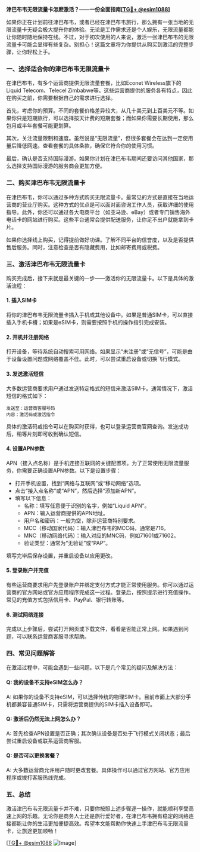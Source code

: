 **津巴布韦无限流量卡怎麽激活？——一份全面指南[[TG💪+ @esim1088](https://t.me/s/esim1088)]**

如果你正在计划前往津巴布韦，或者已经在津巴布韦旅行，那么拥有一张当地的无限流量卡无疑会极大提升你的体验。无论是工作需求还是个人娱乐，无限流量都能让你随时随地保持在线。不过，对于初次使用的人来说，激活一张津巴布韦的无限流量卡可能会显得有些复杂。别担心！这篇文章将为你提供从购买到激活的完整步骤，让你轻松上手。

### 一、选择适合你的津巴布韦无限流量卡

在津巴布韦，有多个运营商提供无限流量套餐，比如Econet Wireless旗下的Liquid Telecom、Telecel Zimbabwe等。这些运营商提供的服务各有特点，因此在购买之前，你需要根据自己的需求进行选择。

首先，考虑你的预算。不同的套餐价格差异较大，从几十美元到上百美元不等。如果你只是短期旅行，可以选择按天计费的短期套餐；而如果你需要长期使用，那么包月或半年套餐可能更划算。

其次，关注流量限制和速度。虽然说是“无限流量”，但很多套餐会在达到一定使用量后降低网速。查看套餐的具体条款，确保它符合你的使用习惯。

最后，确认是否支持国际漫游。如果你计划在津巴布韦期间还要访问其他国家，那么选择支持国际漫游的服务商会更加方便。

### 二、购买津巴布韦无限流量卡

在津巴布韦，你可以通过多种方式购买无限流量卡。最常见的方式是直接在当地运营商的营业厅购买。这种方式的优点是可以面对面咨询工作人员，获取详细的使用指导。此外，你还可以通过各大电商平台（如亚马逊、eBay）或者专门销售海外电话卡的网站进行购买。这些平台通常会提供配送服务，让你足不出户就能拿到卡片。

如果你选择线上购买，记得提前做好功课。了解不同平台的信誉度，以及是否提供售后服务。同时，注意检查是否有隐藏费用，比如邮寄费用或税费。

### 三、激活津巴布韦无限流量卡

购买完成后，接下来就是最关键的一步——激活你的无限流量卡。以下是具体的激活流程：

#### 1. 插入SIM卡

将你的津巴布韦无限流量卡插入手机或其他设备中。如果是普通SIM卡，可以直接插入手机卡槽；如果是eSIM卡，则需要按照手机的操作指引完成安装。

#### 2. 开机并注册网络

打开设备，等待系统自动搜索可用网络。如果显示“未注册”或“无信号”，可能是由于设备设置问题或网络覆盖不佳。此时，可以尝试重启设备或切换飞行模式。

#### 3. 发送激活短信

大多数运营商要求用户通过发送特定格式的短信来激活SIM卡。通常情况下，激活短信的格式如下：

```
发送至：运营商客服号码
内容：激活码或激活指令
```

具体的激活码或指令可以在购买时获得，也可以登录运营商官网查询。发送成功后，稍等片刻即可收到确认短信。

#### 4. 设置APN参数

APN（接入点名称）是手机连接互联网的关键配置项。为了正常使用无限流量服务，你需要正确设置APN参数。以下是设置步骤：

- 打开手机设置，找到“网络与互联网”或“移动网络”选项。
- 点击“接入点名称”或“APN”，然后选择“添加新APN”。
- 填写以下信息：
  - 名称：填写任意便于识别的名字，例如“Liquid APN”。
  - APN：输入运营商提供的APN地址。
  - 用户名和密码：一般为空，除非运营商特别要求。
  - MCC（移动国家代码）：输入津巴布韦的MCC码，通常是716。
  - MNC（移动网络代码）：输入对应的MNC码，例如71601或71602。
  - 验证类型：通常为“无验证”或“PAP”。

填写完毕后保存设置，并重启设备以应用更改。

#### 5. 登录账户并充值

有些运营商要求用户先登录账户并绑定支付方式才能正常使用服务。你可以通过运营商的官方网站或官方应用程序完成这一过程。登录后，按照提示进行充值操作。常见的充值方式包括信用卡、PayPal、银行转账等。

#### 6. 测试网络连接

完成以上步骤后，尝试打开网页或下载文件，看看是否能正常上网。如果遇到问题，可以联系运营商客服寻求帮助。

### 四、常见问题解答

在激活过程中，可能会遇到一些问题。以下是几个常见的疑问及解决方法：

#### Q: 我的设备不支持eSIM怎么办？

A: 如果你的设备不支持eSIM，可以选择传统的物理SIM卡。目前市面上大部分手机都兼容普通SIM卡，只需将运营商提供的SIM卡插入设备即可。

#### Q: 激活后仍然无法上网怎么办？

A: 首先检查APN设置是否正确；其次确认设备是否处于飞行模式关闭状态；最后尝试重启设备或联系运营商客服。

#### Q: 是否可以更换套餐？

A: 大多数运营商允许用户随时更改套餐。具体操作可以通过官方网站、官方应用程序或拨打客服热线完成。

### 五、总结

激活津巴布韦无限流量卡并不难，只要你按照上述步骤逐一操作，就能顺利享受高速上网的乐趣。无论你是商务人士还是旅行爱好者，在津巴布韦拥有稳定的网络连接都能让你的生活更加便捷高效。希望本文能帮助你快速上手津巴布韦无限流量卡，让旅途更加顺畅！

[[TG💪+ @esim1088](https://t.me/s/esim1088) ![Image](https://i.postimg.cc/4NQfJmqS/Snipaste-2025-05-13-00-14-12.png)]